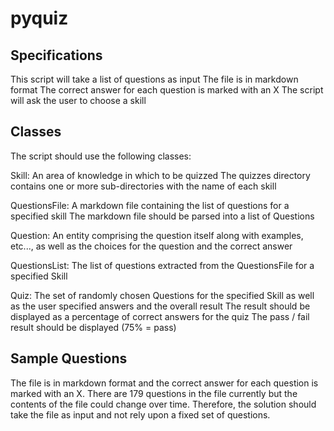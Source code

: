 # pyquiz

## Specifications
This script will take a list of questions as input
The file is in markdown format
The correct answer for each question is marked with an X
The script will ask the user to choose a skill

## Classes
The script should use the following classes:

Skill:
An area of knowledge in which to be quizzed
The quizzes directory contains one or more sub-directories with the name of each skill

QuestionsFile:
A markdown file containing the list of questions for a specified skill
The markdown file should be parsed into a list of Questions

Question:
An entity comprising the question itself along with examples, etc..., as well as the choices for the question and the correct answer

QuestionsList:
The list of questions extracted from the QuestionsFile for a specified Skill

Quiz:
The set of randomly chosen Questions for the specified Skill as well as the user specified answers and the overall result
The result should be displayed as a percentage of correct answers for the quiz
The pass / fail result should be displayed (75% = pass)

## Sample Questions

The file is in markdown format and the correct answer for each question is marked with an X.
There are 179 questions in the file currently but the contents of the file could change over time.
Therefore, the solution should take the file as input and not rely upon a fixed set of questions.
